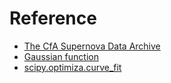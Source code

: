 # Reference

- [The CfA Supernova Data Archive](https://lweb.cfa.harvard.edu/supernova/SNarchive.html)
- [Gaussian function](https://en.wikipedia.org/wiki/Gaussian_function)
- [scipy.optimiza.curve_fit](https://docs.scipy.org/doc/scipy/reference/generated/scipy.optimize.curve_fit.html)